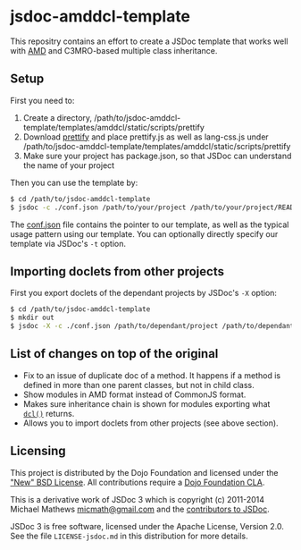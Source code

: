 # jsdoc-amddcl-template

This repositry contains an effort to create a JSDoc template that works well with [AMD](https://github.com/amdjs/amdjs-api/wiki/AMD) and C3MRO-based multiple class inheritance.

## Setup

First you need to:

1. Create a directory, /path/to/jsdoc-amddcl-template/templates/amddcl/static/scripts/prettify
2. Download [prettify](https://code.google.com/p/google-code-prettify/) and place prettify.js as well as lang-css.js under /path/to/jsdoc-amddcl-template/templates/amddcl/static/scripts/prettify
3. Make sure your project has package.json, so that JSDoc can understand the name of your project

Then you can use the template by:

```sh
$ cd /path/to/jsdoc-amddcl-template
$ jsdoc -c ./conf.json /path/to/your/project /path/to/your/project/README.md /path/to/your/project/package.json
```

The [conf.json](https://github.com/asudoh/jsdoc-amddcl-template/blob/master/conf.json) file contains the pointer to our template, as well as the typical usage pattern using our template. You can optionally directly specify our template via JSDoc's `-t` option.

## Importing doclets from other projects

First you export doclets of the dependant projects by JSDoc's `-X` option:

```sh
$ cd /path/to/jsdoc-amddcl-template
$ mkdir out
$ jsdoc -X -c ./conf.json /path/to/dependant/project /path/to/dependant/project/package.json >! out/doclets.json
```

## List of changes on top of the original

* Fix to an issue of duplicate doc of a method.
  It happens if a method is defined in more than one parent classes, but not in child class.
* Show modules in AMD format instead of CommonJS format.
* Makes sure inheritance chain is shown for modules exporting what [`dcl()`](http://www.dcljs.org/) returns.
* Allows you to import doclets from other projects (see above section).

## Licensing

This project is distributed by the Dojo Foundation and licensed under the ["New" BSD License](./LICENSE).
All contributions require a [Dojo Foundation CLA](http://dojofoundation.org/about/claForm).

This is a derivative work of JSDoc 3 which is copyright (c) 2011-2014 Michael Mathews <micmath@gmail.com> and the
[contributors to JSDoc](https://github.com/jsdoc3/jsdoc/graphs/contributors).

JSDoc 3 is free software, licensed under the Apache License, Version 2.0. See
the file `LICENSE-jsdoc.md` in this distribution for more details.

